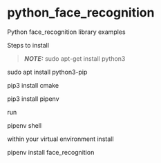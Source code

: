 # python_face_recognition
Python face_recognition library examples


Steps to install

> **_NOTE:_** sudo apt-get install python3

sudo apt install python3-pip

pip3 install cmake

pip3 install pipenv

run

pipenv shell

within your virtual environment install

pipenv install face_recognition

